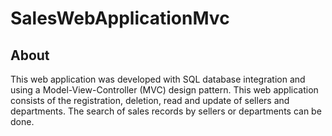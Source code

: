 # SalesWebApplicationMvc
## About

This web application was developed with SQL database integration and using a Model-View-Controller (MVC) design pattern. This web application consists of the registration, deletion, read and update of sellers and departments. The search of sales records by sellers or departments can be done.
